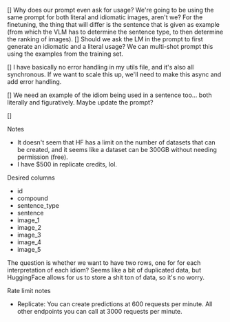 [] Why does our prompt even ask for usage? We're going to be using the same prompt for both literal and idiomatic images, aren't we? For the finetuning, the thing that will differ is the sentence that is given as example (from which the VLM has to determine the sentence type, to then determine the ranking of images).
[] Should we ask the LM in the prompt to first generate an idiomatic and a literal usage? We can multi-shot prompt this using the examples from the training set.

[] I have basically no error handling in my utils file, and it's also all synchronous. If we want to scale this up, we'll need to make this async and add error handling.

[] We need an example of the idiom being used in a sentence too... both literally and figuratively. Maybe update the prompt?

[] 


Notes
- It doesn't seem that HF has a limit on the number of datasets that can be created, and it seems like a dataset can be 300GB without needing permission (free).
- I have $500 in replicate credits, lol.


Desired columns
- id
- compound
- sentence_type
- sentence
- image_1
- image_2
- image_3
- image_4
- image_5

The question is whether we want to have two rows, one for for each interpretation of each idiom?
Seems like a bit of duplicated data, but HuggingFace allows for us to store a shit ton of data, so it's no worry.


Rate limit notes
- Replicate: You can create predictions at 600 requests per minute. All other endpoints you can call at 3000 requests per minute.